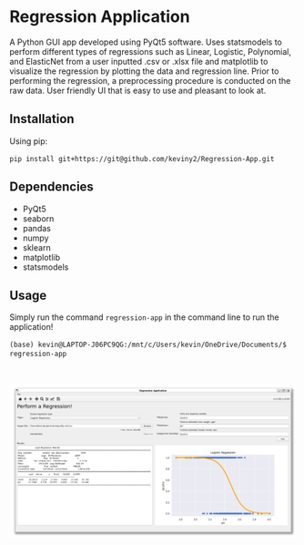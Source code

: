 # Regression Application
A Python GUI app developed using PyQt5 software. Uses statsmodels to perform different types of regressions such as Linear, Logistic, Polynomial, and ElasticNet from a user inputted .csv or .xlsx file and matplotlib to visualize the regression by plotting the data and regression line. Prior to performing the regression, a preprocessing procedure is conducted on the raw data. User friendly UI that is easy to use and pleasant to look at.

## Installation
Using pip:
```
pip install git+https://git@github.com/keviny2/Regression-App.git
```

## Dependencies
- PyQt5
- seaborn
- pandas
- numpy
- sklearn
- matplotlib
- statsmodels

## Usage
Simply run the command `regression-app` in the command line to run the application!

```
(base) kevin@LAPTOP-J06PC9QG:/mnt/c/Users/kevin/OneDrive/Documents/$ regression-app
```

<br>

![](images/Regression_App.PNG)

